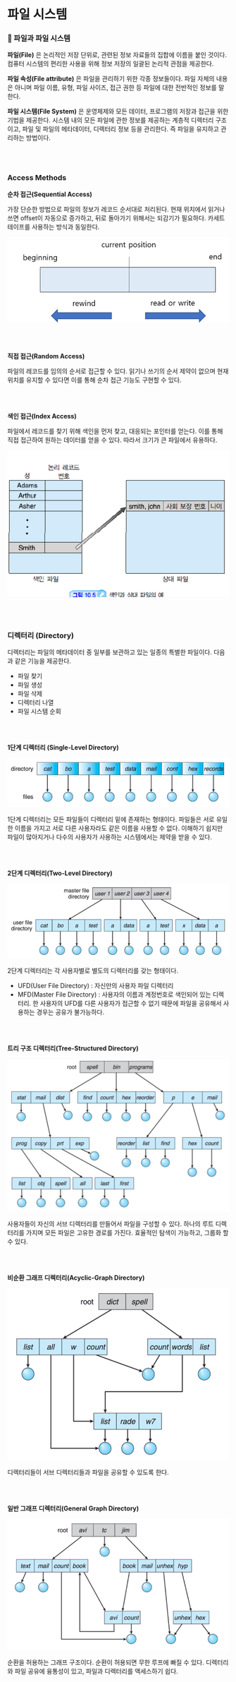 # 파일 시스템

### 💾 파일과 파일 시스템

**파일(File)** 은 논리적인 저장 단위로, 관련된 정보 자료들의 집합에 이름을 붙인 것이다. 컴퓨터 시스템의 편리한 사용을 위해 정보 저장의 일괄된 논리적 관점을 제공한다.

**파일 속성(File attribute)** 은 파일을 관리하기 위한 각종 정보들이다. 파일 자체의 내용은 아니며 파일 이름, 유형, 파일 사이즈, 접근 권한 등 파일에 대한 전반적인 정보를 말한다.

**파일 시스템(File System)** 은 운영체제와 모든 데이터, 프로그램의 저장과 접근을 위한 기법을 제공한다. 시스템 내의 모든 파일에 관한 정보를 제공하는 계층적 디렉터리 구조이고, 파일 및 파일의 메타데이터, 디렉터리 정보 등을 관리한다. 즉 파일을 유지하고 관리하는 방법이다.

</br>

</br>

### Access Methods

**순차 접근(Sequential Access)**

가장 단순한 방법으로 파일의 정보가 레코드 순서대로 처리된다. 현재 위치에서 읽거나 쓰면 offset이 자동으로 증가하고, 뒤로 돌아가기 위해서는 되감기가 필요하다. 카세트 테이프를 사용하는 방식과 동일한다.

![순차접근](파일시스템.assets/순차접근.png)

</br>

</br>

**직접 접근(Random Access)**

파일의 레코드를 임의의 순서로 접근할 수 있다. 읽기나 쓰기의 순서 제약이 없으며 현재 위치를 유지할 수 있다면 이를 통해 순차 접근 기능도 구현할 수 있다. 

</br>

</br>

**색인 접근(Index Access)**

파일에서 레코드를 찾기 위해 색인을 먼저 찾고, 대응되는 포인터를 얻는다. 이를 통해 직접 접근하여 원하는 데이터를 얻을 수 있다. 따라서 크기가 큰 파일에서 유용하다.

![색인접근](파일시스템.assets/색인접근.png)

</br>

</br>

### 디렉터리 (Directory)

디렉터리는 파일의 메타데이터 중 일부를 보관하고 있는 일종의 특별한 파일이다. 다음과 같은 기능을 제공한다.

- 파일 찾기
- 파일 생성
- 파일 삭제
- 디렉터리 나열
- 파일 시스템 순회

</br>

</br>

**1단계 디렉터리 (Single-Level Directory)**

![1디렉터리](파일시스템.assets/1디렉터리.png)

1단계 디렉터리는 모든 파일들이 디렉터리 밑에 존재하는 형태이다. 파일들은 서로 유일한 이름을 가지고 서로 다른 사용자라도 같은 이름을 사용할 수 없다. 이해하기 쉽지만 파일이 많아지거나 다수의 사용자가 사용하는 시스템에서는 제약을 받을 수 있다.

</br>

</br>

**2단계 디렉터리(Two-Level Directory)**

![2디렉터리](파일시스템.assets/2디렉터리.png)

2단계 디렉터리는 각 사용자별로 별도의 디렉터리를 갖는 형태이다. 

- UFD(User File Directory) : 자신만의 사용자 파일 디렉터리
- MFD(Master File Directory) : 사용자의 이름과 계정번호로 색인되어 있는 디렉터리. 한 사용자의 UFD를 다른 사용자가 접근할 수 없기 때문에 파일을 공유해서 사용하는 경우는 공유가 불가능하다.

</br>

</br>

**트리 구조 디렉터리(Tree-Structured Directory)**

**![트리디렉터리](파일시스템.assets/트리디렉터리.png)**

사용자들이 자신의 서브 디렉터리를 만들어서 파일을 구성할 수 있다. 하나의 루트 디렉터리를 가지며 모든 파일은 고유한 경로를 가진다. 효율적인 탐색이 가능하고, 그룹화 할 수 있다.

</br>

</br>

**비순환 그래프 디렉터리(Acyclic-Graph Directory)**

![비순환디렉터리](파일시스템.assets/비순환디렉터리.png)

디렉터리들이 서브 디렉터리들과 파일을 공유할 수 있도록 한다. 

</br>

</br>

**일반 그래프 디렉터리(General Graph Directory)**

![일반디렉터리](파일시스템.assets/일반디렉터리.png)

순환을 허용하는 그래프 구조이다. 순환이 허용되면 무한 루프에 빠질 수 있다. 디렉터리와 파일 공유에 융통성이 있고, 파일과 디렉터리를 액세스하기 쉽다. 
